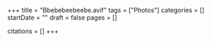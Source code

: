 +++
title = "Bbebebeebeebe.avif"
tags = ["Photos"]
categories = []
startDate = ""
draft = false
pages = []

citations = []
+++
